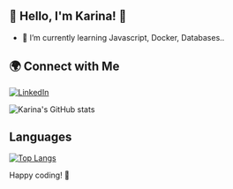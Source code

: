 
## 🚀 Hello, I'm Karina! 👋

- 🌱 I’m currently learning Javascript, Docker, Databases..

## 🌍 Connect with Me

[![LinkedIn](https://img.shields.io/badge/LinkedIn-Karina-blue)](https://www.linkedin.com/in/karina-ahrens/)

![Karina's GitHub stats](https://github-readme-stats.vercel.app/api?username=Karinahrens&theme=cobalt)

##  Languages

[![Top Langs](https://github-readme-stats.vercel.app/api/top-langs/?username=karinahrens&theme=cobalt)](https://github.com/anuraghazra/github-readme-stats)



Happy coding! 🚀
